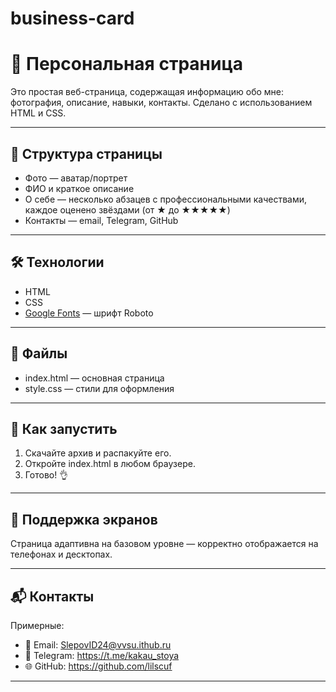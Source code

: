 # business-card
# 💼 Персональная страница

Это простая веб-страница, содержащая информацию обо мне: фотография, описание, навыки, контакты. Сделано с использованием HTML и CSS.

---

## 📸 Структура страницы

- Фото — аватар/портрет
- ФИО и краткое описание
- О себе — несколько абзацев с профессиональными качествами, каждое оценено звёздами (от ★ до ★★★★★)
- Контакты — email, Telegram, GitHub

---

## 🛠 Технологии

- HTML
- CSS
- [Google Fonts](https://fonts.google.com/) — шрифт Roboto

---

## 📁 Файлы

- index.html — основная страница
- style.css — стили для оформления

---

## 🚀 Как запустить

1. Скачайте архив и распакуйте его.
2. Откройте index.html в любом браузере.
4. Готово! 👌

---

## 📱 Поддержка экранов

Страница адаптивна на базовом уровне — корректно отображается на телефонах и десктопах.

---

## 📬 Контакты

Примерные:

- 📧 Email: SlepovID24@vvsu.ithub.ru
- 💬 Telegram: https://t.me/kakau_stoya
- 🌐 GitHub: https://github.com/lilscuf

---
